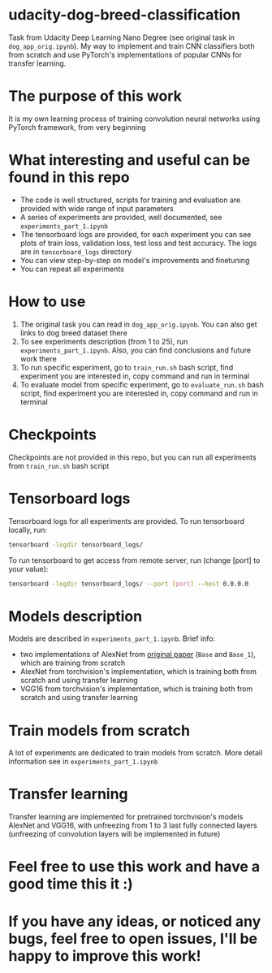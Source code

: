 # udacity-dog-breed-classification
Task from Udacity Deep Learning Nano Degree (see original task in `dog_app_orig.ipynb`). My way to implement and train CNN classifiers both from scratch and use PyTorch's implementations of popular CNNs for transfer learning.

# The purpose of this work
It is my own learning process of training convolution neural networks using PyTorch framework, from very beginning

# What interesting and useful can be found in this repo
* The code is well structured, scripts for training and evaluation are provided with wide range of input parameters
* A series of experiments are provided, well documented, see `experiments_part_1.ipynb`
* The tensorboard logs are provided, for each experiment you can see plots of train loss, validation loss, test loss and test accuracy. The logs are in `tensorboard_logs` directory
* You can view step-by-step on model's improvements and finetuning
* You can repeat all experiments

# How to use
1. The original task you can read in `dog_app_orig.ipynb`. You can also get links to dog breed dataset there
2. To see experiments description (from 1 to 25), run `experiments_part_1.ipynb`. Also, you can find conclusions and future work there
3. To run specific experiment, go to `train_run.sh` bash script, find experiment you are interested in, copy command and run in terminal
4. To evaluate model from specific experiment, go to `evaluate_run.sh` bash script, find experiment you are interested in, copy command and run in terminal

# Checkpoints
Checkpoints are not provided in this repo, but you can run all experiments from `train_run.sh` bash script

# Tensorboard logs
Tensorboard logs for all experiments are provided. To run tensorboard locally, run:
```sh
tensorboard -logdir tensorboard_logs/ 
```
To run tensorboard to get access from remote server, run (change [port] to your value):
```sh
tensorboard -logdir tensorboard_logs/ --port [port] --host 0.0.0.0
```

# Models description
Models are described in `experiments_part_1.ipynb`. Brief info: 
* two implementations of AlexNet from [original paper](https://papers.nips.cc/paper/4824-imagenet-classification-with-deep-convolutional-neural-networks.pdf) (`Base` and `Base_1`), which are training from scratch 
* AlexNet from torchvision's implementation, which is training both from scratch and using transfer learning
* VGG16 from torchvision's implementation, which is training both from scratch and using transfer learning

# Train models from scratch
A lot of experiments are dedicated to train models from scratch. More detail information see in `experiments_part_1.ipynb`

# Transfer learning
Transfer learning are implemented for pretrained torchvision's models AlexNet and VGG16, with unfreezing from 1 to 3 last fully connected layers (unfreezing of convolution layers will be implemented in future)

# Feel free to use this work and have a good time this it :)
# If you have any ideas, or noticed any bugs, feel free to open issues, I'll be happy to improve this work!
